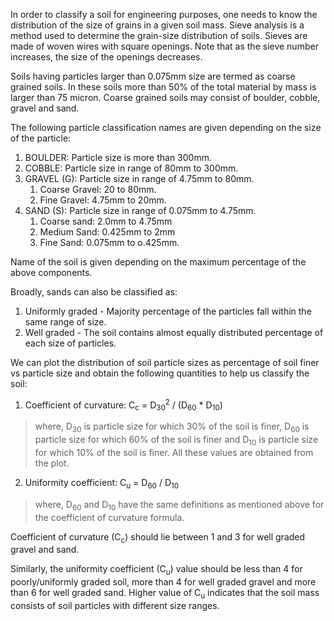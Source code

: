 In order to classify a soil for engineering purposes, one needs to know the distribution of the size of grains in a given soil mass. Sieve analysis is a method used to determine the grain-size distribution of soils. Sieves are made of woven wires with square openings. Note that as the sieve number increases, the size of the openings decreases.

Soils having particles larger than 0.075mm size are termed as coarse grained soils. In these soils more than 50% of the total material by mass is larger than 75 micron. Coarse grained soils may consist of boulder, cobble, gravel and sand. 

The following particle classification names are given depending on the size of the particle:
1. BOULDER: Particle size is more than 300mm.
2. COBBLE: Particle size in range of 80mm to 300mm.
3. GRAVEL (G): Particle size in range of 4.75mm to 80mm.
	1. Coarse Gravel: 20 to 80mm.
	2. Fine Gravel: 4.75mm to 20mm.
4. SAND (S): Particle size in range of 0.075mm to 4.75mm.
	1. Coarse sand: 2.0mm to 4.75mm
	2. Medium Sand: 0.425mm to 2mm
	3. Fine Sand: 0.075mm to o.425mm.

Name of the soil is given depending on the maximum percentage of the above components.

Broadly, sands can also be classified as:
1. Uniformly graded - Majority percentage of the particles fall within the same range of size. 
2. Well graded - The soil contains almost equally distributed percentage of each size of particles.

We can plot the distribution of soil particle sizes as percentage of soil finer vs particle size and obtain the following quantities to help us classify the soil:
1. Coefficient of curvature: C<sub>c</sub> = D<sub>30</sub><sup>2</sup> / (D<sub>60</sub> * D<sub>10</sub>) <br />
> where, D<sub>30</sub> is particle size for which 30% of the soil is finer, D<sub>60</sub> is particle size for which 60% of the soil is finer and D<sub>10</sub> is particle size for which 10% of the soil is finer. All these values are obtained from the plot.
2. Uniformity coefficient: C<sub>u</sub> = D<sub>60</sub> / D<sub>10</sub> <br />
> where, D<sub>60</sub> and D<sub>10</sub> have the same definitions as mentioned above for the coefficient of curvature formula.

Coefficient of curvature (C<sub>c</sub>) should lie between 1 and 3 for well graded gravel and sand. 

Similarly, the uniformity coefficient (C<sub>u</sub>) value should be less than 4 for poorly/uniformly graded soil, more than 4 for well graded gravel and more than 6 for well graded sand. Higher value of C<sub>u</sub> indicates that the soil mass consists of soil particles with different size ranges.
